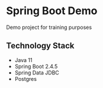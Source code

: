 # Spring Boot Demo
Demo project for training purposes

## Technology Stack
* Java 11
* Spring Boot 2.4.5
* Spring Data JDBC
* Postgres